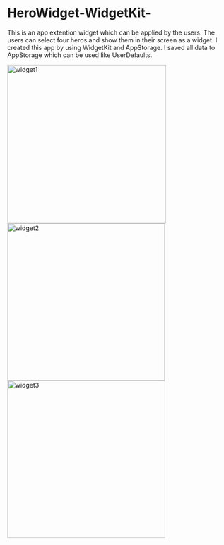 # HeroWidget-WidgetKit-

This is an app extention widget which can be applied by the users. The users can select four heros and show them in their screen as a widget. I created this app by using WidgetKit and AppStorage. I saved all data to AppStorage which can be used like UserDefaults.

<img width="359" alt="widget1" src="https://user-images.githubusercontent.com/92036779/191625454-2dc8893a-abb6-49f9-a96b-d969b36c966e.png">
<img width="356" alt="widget2" src="https://user-images.githubusercontent.com/92036779/191625505-82ba4613-ee1f-4045-a642-4463834bb4ce.png">
<img width="357" alt="widget3" src="https://user-images.githubusercontent.com/92036779/191625510-fcf8bcd3-89f6-4514-98dd-0b570dcedc1f.png">
